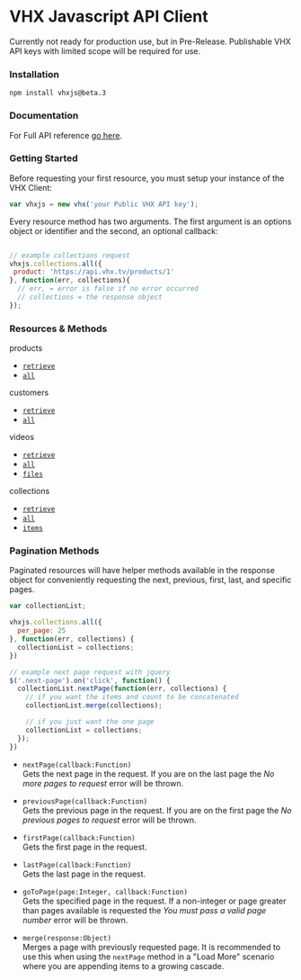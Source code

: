 # VHX Javascript API Client

Currently not ready for production use, but in Pre-Release. Publishable VHX API keys with limited scope will be required for use.

### Installation

`npm install vhxjs@beta.3`

### Documentation

For Full API reference [go here](http://dev.vhx.tv/docs/api?javascript).

### Getting Started

Before requesting your first resource, you must setup your instance of the VHX Client:

```js
var vhxjs = new vhx('your Public VHX API key');
```

Every resource method has two arguments. The first argument is an options object or identifier and the second, an optional callback:

```js

// example collections request
vhxjs.collections.all({
 product: 'https://api.vhx.tv/products/1'
}, function(err, collections){
  // err, = error is false if no error occurred
  // collections = the response object
});
```

### Resources & Methods

products
  * [`retrieve`](http://dev.vhx.tv/docs/api/?javascript#product-retrieve)
  * [`all`](http://dev.vhx.tv/docs/api/?javascript#product-list)

customers
  * [`retrieve`](http://dev.vhx.tv/docs/api/?javascript#customer-retrieve)
  * [`all`](http://dev.vhx.tv/docs/api/?javascript#customer-list)

videos
  * [`retrieve`](http://dev.vhx.tv/docs/api?javascript#videos-get)
  * [`all`](http://dev.vhx.tv/docs/api?javascript#videos-list)
  * [`files`](http://dev.vhx.tv/docs/api/?javascript#videos-list-files)

collections
  * [`retrieve`](http://dev.vhx.tv/docs/api?javascript#collections-retrieve)
  * [`all`](http://dev.vhx.tv/docs/api?javascript#collections-list)
  * [`items`](http://dev.vhx.tv/docs/api?javascript#collection-items-list)


### Pagination Methods
Paginated resources will have helper methods available in the response object for conveniently requesting the next, previous, first, last, and specific pages.

```javascript
var collectionList;

vhxjs.collections.all({
  per_page: 25
}, function(err, collections) {
  collectionList = collections;
})

// example next page request with jquery
$('.next-page').on('click', function() {
  collectionList.nextPage(function(err, collections) {
    // if you want the items and count to be concatenated
    collectionList.merge(collections);

    // if you just want the one page
    collectionList = collections;
  });
})
```

* `nextPage(callback:Function)`<br>
Gets the next page in the request. If you are on the last page the *No more pages to request* error will be thrown.

* `previousPage(callback:Function)`<br>
Gets the previous page in the request. If you are on the first page the *No previous pages to request* error will be thrown.

* `firstPage(callback:Function)`<br>
Gets the first page in the request.

* `lastPage(callback:Function)`<br>
Gets the last page in the request.

* `goToPage(page:Integer, callback:Function)`<br>
Gets the specified page in the request. If a non-integer or page greater than pages available is requested the *You must pass a valid page number* error will be thrown.

* `merge(response:Object)`<br>
Merges a page with previously requested page. It is recommended to use this when using the `nextPage` method in a "Load More" scenario where you are appending items to a growing cascade.
